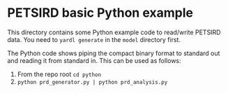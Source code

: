 # PETSIRD basic Python example

This directory contains some Python example code to read/write PETSIRD data. You need to `yardl generate` in the `model` directory first.

The Python code shows piping the compact binary format to standard out and
reading it from standard in. This can be used as follows:

1. From the repo root `cd python`
1. `python prd_generator.py | python prd_analysis.py`
